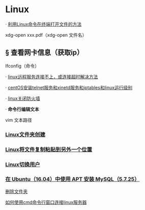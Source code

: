 
# **Linux**

· [利用Linux命令在终端打开文件的方法](https://blog.csdn.net/liweiminlining/article/details/51497866)

 xdg-open xxx.pdf（xdg-open 文件名）

## § **查看网卡信息（获取ip）**

 Ifconfig（命令）

· [linux远程服务连接不上，或连接超时解决方法](https://www.cnblogs.com/mnn5/p/6913606.html)

· [centOS安装telnet服务和xinetd服务和iptables和linux运行级别](https://blog.csdn.net/typa01_kk/article/details/46604967)

· [linux关闭防火墙](https://www.cnblogs.com/qstudy/p/Linux.html)

· **命令行编辑文本**

 vim 文本路径



### [Linux文件夹创建](https://www.xiaoheidiannao.com/command-line-for-beginners-creating-folders-and-files.html)

### [Linux将文件复制粘贴到另外一个位置](https://blog.csdn.net/weixin_44177568/article/details/102499124)

### [Linux切换用户](https://blog.csdn.net/jinsuyan123/article/details/54706250)

### [在 Ubuntu（16.04）中使用 APT 安装 MySQL（5.7.25）](https://www.jianshu.com/p/5610ff23dada)

[删除文件夹](https://blog.csdn.net/sqbzo/article/details/8990404)

[如何使用cmd命令行窗口连接linux服务器](https://blog.csdn.net/Yinbin_/article/details/102546697)
